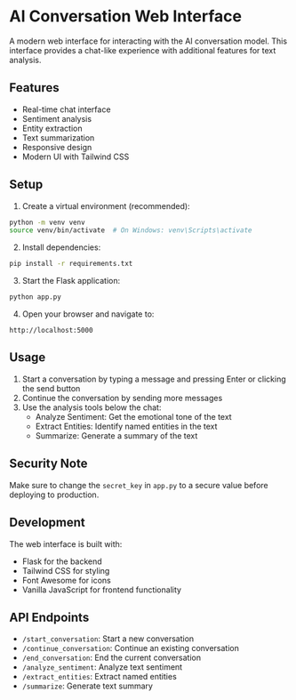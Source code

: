 # AI Conversation Web Interface

A modern web interface for interacting with the AI conversation model. This interface provides a chat-like experience with additional features for text analysis.

## Features

- Real-time chat interface
- Sentiment analysis
- Entity extraction
- Text summarization
- Responsive design
- Modern UI with Tailwind CSS

## Setup

1. Create a virtual environment (recommended):
```bash
python -m venv venv
source venv/bin/activate  # On Windows: venv\Scripts\activate
```

2. Install dependencies:
```bash
pip install -r requirements.txt
```

3. Start the Flask application:
```bash
python app.py
```

4. Open your browser and navigate to:
```
http://localhost:5000
```

## Usage

1. Start a conversation by typing a message and pressing Enter or clicking the send button
2. Continue the conversation by sending more messages
3. Use the analysis tools below the chat:
   - Analyze Sentiment: Get the emotional tone of the text
   - Extract Entities: Identify named entities in the text
   - Summarize: Generate a summary of the text

## Security Note

Make sure to change the `secret_key` in `app.py` to a secure value before deploying to production.

## Development

The web interface is built with:
- Flask for the backend
- Tailwind CSS for styling
- Font Awesome for icons
- Vanilla JavaScript for frontend functionality

## API Endpoints

- `/start_conversation`: Start a new conversation
- `/continue_conversation`: Continue an existing conversation
- `/end_conversation`: End the current conversation
- `/analyze_sentiment`: Analyze text sentiment
- `/extract_entities`: Extract named entities
- `/summarize`: Generate text summary 
